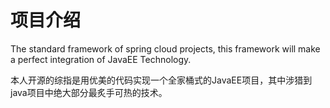 # 项目介绍
The standard framework of spring cloud projects, this framework will make a perfect integration of JavaEE Technology.

本人开源的综指是用优美的代码实现一个全家桶式的JavaEE项目，其中涉猎到java项目中绝大部分最炙手可热的技术。
